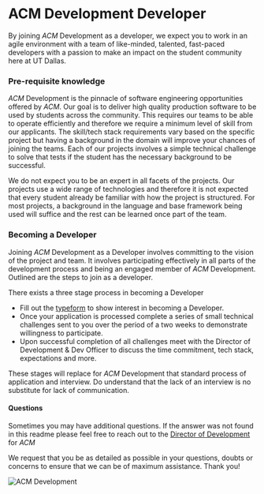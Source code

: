 # ACM Development Developer

By joining _ACM_ Development as a developer, we expect you to work in an agile environment with a team of like-minded, talented, fast-paced developers with a passion to make an impact on the student community here at UT Dallas. 

### Pre-requisite knowledge

_ACM_ Development is the pinnacle of software engineering opportunities offered by _ACM_. Our goal is to deliver high quality production software to be used by students across the community. This requires our teams to be able to operate efficiently and therefore we require a minimum level of skill from our applicants. The skill/tech stack requirements vary based on the specific project but having a background in the domain will improve your chances of joining the teams. Each of our projects involves a simple technical challenge to solve that tests if the student has the necessary background to be successful. 

We do not expect you to be an expert in all facets of the projects. Our projects use a wide range of technologies and therefore it is not expected that every student already be familiar with how the project is structured. For most projects, a background in the language and base framework being used will suffice and the rest can be learned once part of the team.

### Becoming a Developer

Joining _ACM_ Development as a Developer involves committing to the vision of the project and team. It involves participating effectively in all parts of the development process and being an engaged member of _ACM_ Development. Outlined are the steps to join as a developer.

There exists a three stage process in becoming a Developer
 - Fill out the [typeform](https://apply.acmutd.co/dev) to show interest in becoming a Developer.
 - Once your application is processed complete a series of small technical challenges sent to you over the period of a two weeks to demonstrate willingness to participate.
 - Upon successful completion of all challenges meet with the Director of Development & Dev Officer to discuss the time commitment, tech stack, expectations and more.

These stages will replace for _ACM_ Development that standard process of application and interview. Do understand that the lack of an interview is no substitute for lack of communication. 

#### Questions

Sometimes you may have additional questions. If the answer was not found in this readme please feel free to reach out to the [Director of Development](mailto:development@acmutd.co) for _ACM_

We request that you be as detailed as possible in your questions, doubts or concerns to ensure that we can be of maximum assistance. Thank you!

![ACM Development](https://www.acmutd.co/brand/Development/Banners/light_dark_background.png)